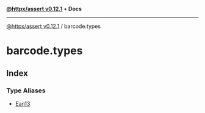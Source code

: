 [**@httpx/assert v0.12.1**](../README.md) • **Docs**

***

[@httpx/assert v0.12.1](../README.md) / barcode.types

# barcode.types

## Index

### Type Aliases

- [Ean13](type-aliases/Ean13.md)
